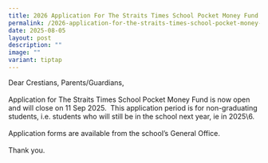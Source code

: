 ```yaml
---
title: 2026 Application For The Straits Times School Pocket Money Fund
permalink: /2026-application-for-the-straits-times-school-pocket-money-fund/
date: 2025-08-05
layout: post
description: ""
image: ""
variant: tiptap
---
```

<p>Dear Crestians, Parents/Guardians,
<br>
<br>Application for The Straits Times School Pocket Money Fund is now open
and will close on 11 Sep 2025. &nbsp;This application period is for non-graduating
students, i.e. students who will still be in the school next year, ie in
2025\6.&nbsp;
<br>
<br>Application forms are available from the school’s General Office.
<br>
<br>Thank you.</p>